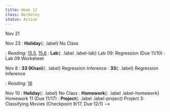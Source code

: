 ```yaml
---
title: Week 12
class: Berkeley
status: Active
---
```


Nov 21

Nov 23
: **Holiday**{: .label} No Class


<!--
Nov 6
: **32 (Sahai)**{: .label} Residuals
: **32**{: .label} Residuals
  <!-- : [Slides]() &#8226; [Demos]() &#8226; [Video]() -->
: *Reading:* [15.5](https://inferentialthinking.com/chapters/15/5/Visual_Diagnostics.html), [15.6](https://inferentialthinking.com/chapters/15/6/Numerical_Diagnostics.html)
: **Lab**{: .label .label-lab} Lab 09: Regression (Due 11/10)
  : Lab 09 Worksheet

Nov 8
: **33 (Khan)**{: .label} Regression Inference
: **33**{: .label} Regression Inference
  <!-- : [Slides]() &#8226; [Demos]() &#8226; [Video]() -->
: *Reading:* [16](https://inferentialthinking.com/chapters/16/Inference_for_Regression.html)

Nov 10
: **Holiday**{: .label} No Class
: **Homework**{: .label .label-homework} Homework 11 (Due 11/17)
: **Project**{: .label .label-project} Project 3: Classifying Movies (Checkpoint 9/17, Due 12/1)
-->